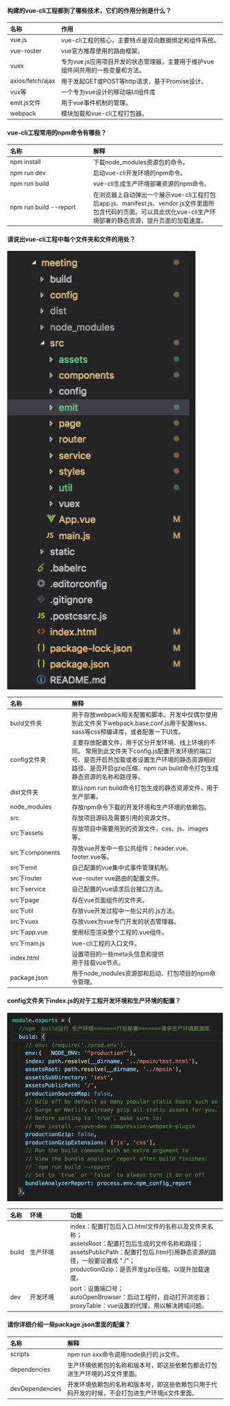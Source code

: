 #### 构建的vue-cli工程都到了哪些技术，它们的作用分别是什么？
| 名称 | 作用 | 
| :----- | :----- | 
|vue.js|vue-cli工程的核心，主要特点是<span class='forest-green'>双向数据绑定</span>和<span class='forest-green'>组件系统</span>。|
|vue-router|vue官方推荐使用的路由框架。|
|vuex|专为vue.js应用项目开发的状态管理器，主要用于维护vue组件间共用的一些变量和方法。|
|axios/fetch/ajax |用于发起GET或POST等http请求，基于Promise设计。|
|vux等|一个专为vue设计的移动端UI组件库|
|emit.js文件|用于vue事件机制的管理。|
|webpack|模块加载和vue-cli工程打包器。|


#### vue-cli工程常用的npm命令有哪些？
| 名称 | 解释 | 
| :----- | :----- | 
|<div style='width: 180px'>npm install</div>|下载node_modules资源包的命令。|
|<div style='width: 180px'>npm run dev</div>|启动vue-cli开发环境的npm命令。|
|<div style='width: 180px'>npm run build</div>|vue-cli生成生产环境部署资源的npm命令。|
|<div style='width: 180px'>npm run build --report</div>|在浏览器上自动弹出一个展示vue-cli工程打包后app.js、manifest.js、vendor.js文件里面所包含代码的页面。可以具此优化vue-cli生产环境部署的静态资源，提升页面的加载速度。|


#### 请说出vue-cli工程中每个文件夹和文件的用处？
![vue-cli目录](/images/Web/vue-cli.jpg)


| 名称 | 解释 | 
| :----- | :----- | 
|<div style='width: 130px'>build文件夹</div>|用于存放webpack相关配置和脚本。开发中仅偶尔使用到此文件夹下webpack.base.conf.js用于配置less、sass等css预编译库，或者配置一下UI库。|
|<div style='width: 130px'>config文件夹</div>|主要存放配置文件，用于区分开发环境、线上环境的不同。 常用到此文件夹下config.js配置开发环境的端口号、是否开启热加载或者设置生产环境的静态资源相对路径、是否开启gzip压缩、npm run build命令打包生成静态资源的名称和路径等。|
|<div style='width: 130px'>dist文件夹</div>|默认npm run build命令打包生成的静态资源文件，用于生产部署。|
|<div style='width: 130px'>node_modules</div>|存放npm命令下载的开发环境和生产环境的依赖包。|
|<div style='width: 130px'>src</div>|存放项目源码及需要引用的资源文件。|
|<div style='width: 130px'>src下assets</div>|存放项目中需要用到的资源文件，css、js、images等。|
|<div style='width: 130px'>src下components</div>|存放vue开发中一些公共组件：header.vue、footer.vue等。|
|<div style='width: 130px'>src下emit</div>|自己配置的vue集中式事件管理机制。|
|<div style='width: 130px'>src下router</div>|vue-router vue路由的配置文件。|
|<div style='width: 130px'>src下service</div>|自己配置的vue请求后台接口方法。|
|<div style='width: 130px'>src下page</div>|存在vue页面组件的文件夹。|
|<div style='width: 130px'>src下util</div>|存放vue开发过程中一些公共的.js方法。|
|<div style='width: 130px'>src下vuex</div>|存放vuex为vue专门开发的状态管理器。|
|<div style='width: 130px'>src下app.vue</div>|使用标签<route-view></router-view>渲染整个工程的.vue组件。|
|<div style='width: 130px'>src下main.js</div>|vue-cli工程的入口文件。|
|<div style='width: 130px'>index.html</div>|设置项目的一些meta头信息和提供<div id="app"></div>用于挂载vue节点。|
|<div style='width: 130px'>package.json</div>|用于node_modules资源部和启动、打包项目的npm命令管理。|


#### config文件夹下index.js的对于工程开发环境和生产环境的配置？
![config-index](/images/Web/config-index.jpeg)


| 名称 | 环境 | 功能 | 
| :----- | :----- | :----- | 
|build|<div style='width: 80px'>生产环境</div>|<span class='forest-green'>index：</span>配置打包后入口.html文件的名称以及文件夹名称；<br><span class='forest-green'>assetsRoot：</span>配置打包后生成的文件名称和路径；<br><span class='forest-green'>assetsPublicPath：</span>配置打包后.html引用静态资源的路径，一般要设置成 "./"；<br><span class='forest-green'>productionGzip：</span>是否开发gzip压缩，以提升加载速度。|
|dev|<div style='width: 80px'>开发环境</div>|<span class='forest-green'>port：</span>设置端口号；<br><span class='forest-green'>autoOpenBrowser：</span>启动工程时，自动打开浏览器；<br><span class='forest-green'>proxyTable：</span>vue设置的代理，用以解决跨域问题。|


#### 请你详细介绍一些package.json里面的配置？
| 名称 | 解释 | 
| :----- | :----- | 
|scripts|npm run xxx命令调用node执行的.js文件。|
|dependencies|生产环境依赖包的名称和版本号，即这些依赖包都会打包进生产环境的JS文件里面。|
|devDependencies|开发环境依赖包的名称和版本号，即这些依赖包只用于代码开发的时候，不会打包进生产环境js文件里面。|


